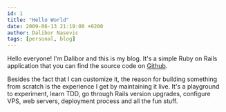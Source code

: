 ```yaml
---
id: 1
title: "Hello World"
date: 2009-06-13 21:19:00 +0200
author: Dalibor Nasevic
tags: [personal, blog]
---
```


Hello everyone! I'm Dalibor and this is my blog. It's a simple Ruby on Rails application that you can find the source code on [Github](https://github.com/dalibor/dalibornasevic.com "Dalibor Nasevic blog").

Besides the fact that I can customize it, the reason for building something from scratch is the experience I get by maintaining it live. It's a playground to experiment, learn TDD, go through Rails version upgrades, configure VPS, web servers, deployment process and all the fun stuff.
